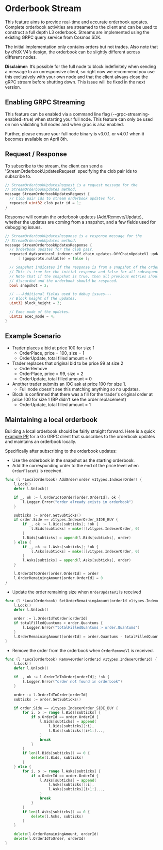 # Orderbook Stream

This feature aims to provide real-time and accurate orderbook updates. Complete orderbook activities are streamed to the client and can be used to construct a full depth L3 orderbook. Streams are implemented using the existing GRPC query service from Cosmos SDK.

The initial implementation only contains orders but not trades. Also note that by dYdX V4’s design, the orderbook can be slightly different across different nodes.

**Disclaimer:** It’s possible for the full node to block indefinitely when sending a message to an unresponsive client, so right now we recommend you use this exclusively with your own node and that the client always close the gRPC stream before shutting down. This issue will be fixed in the next version.

## Enabling GRPC Streaming

This feature can be enabled via a command line flag (--grpc-streaming-enabled=true) when starting your full node. This feature can only be used on non validating full nodes and when grpc is also enabled.

Further, please ensure your full node binary is v3.0.1, or v4.0.1 when it becomes available on April 8th.

## Request / Response

To subscribe to the stream, the client can send a 'StreamOrderbookUpdatesRequest' specifying the clob pair ids to subscribe to.

```go
// StreamOrderbookUpdatesRequest is a request message for the
// StreamOrderbookUpdates method.
message StreamOrderbookUpdatesRequest {
  // Clob pair ids to stream orderbook updates for.
  repeated uint32 clob_pair_id = 1;
}
```

Response will contain the orderbook updates (Add/Remove/Update), whether the updates are coming from a snapshot, and a few fields used for debugging issues.

```go
// StreamOrderbookUpdatesResponse is a response message for the
// StreamOrderbookUpdates method.
message StreamOrderbookUpdatesResponse {
  // Orderbook updates for the clob pair.
  repeated dydxprotocol.indexer.off_chain_updates.OffChainUpdateV1 updates = 1
      [ (gogoproto.nullable) = false ];

  // Snapshot indicates if the response is from a snapshot of the orderbook.
  // This is true for the initial response and false for all subsequent updates.
  // Note that if the snapshot is true, then all previous entries should be
  // discarded and the orderbook should be resynced.
  bool snapshot = 2;

  // ---Additional fields used to debug issues---
  // Block height of the updates.
  uint32 block_height = 3;

  // Exec mode of the updates.
  uint32 exec_mode = 4;
}
```

## Example Scenario

- Trader places a bid at price 100 for size 1
  - OrderPlace, price = 100, size = 1
  - OrderUpdate, total filled amount = 0
- Trader replaces that original bid to be price 99 at size 2
  - OrderRemove
  - OrderPlace, price = 99, size = 2
  - OrderUpdate, total filled amount = 0
- Another trader submits an IOC ask at price 100 for size 1.
  - Full node doesn't see this matching anything so no updates.
- Block is confirmed that there was a fill for the trader's original order at price 100 for size 1 (BP didn't see the order replacement)
  - OrderUpdate, total filled amount = 1

## Maintaining a local orderbook

Building a local orderbook should be fairly straight forward. Here is a quick [example PR](https://github.com/dydxprotocol/v4-chain/pull/1268) for a Go GRPC client that subscribes to the orderbook updates and maintains an orderbook locally.

Specifically after subscribing to the orderbook updates:

- Use the orderbook in the snapshot as the starting orderbook.
- Add the corresponding order to the end of the price level when `OrderPlaceV1` is received.

```go
func (l *LocalOrderbook) AddOrder(order v1types.IndexerOrder) {
	l.Lock()
	defer l.Unlock()

	if _, ok := l.OrderIdToOrder[order.OrderId]; ok {
		l.Logger.Error("order already exists in orderbook")
	}

	subticks := order.GetSubticks()
	if order.Side == v1types.IndexerOrder_SIDE_BUY {
		if _, ok := l.Bids[subticks]; !ok {
			l.Bids[subticks] = make([]v1types.IndexerOrder, 0)
		}
		l.Bids[subticks] = append(l.Bids[subticks], order)
	} else {
		if _, ok := l.Asks[subticks]; !ok {
			l.Asks[subticks] = make([]v1types.IndexerOrder, 0)
		}
		l.Asks[subticks] = append(l.Asks[subticks], order)
	}

	l.OrderIdToOrder[order.OrderId] = order
	l.OrderRemainingAmount[order.OrderId] = 0
}
```

- Update the order remaining size when `OrderUpdateV1` is received

```go
func (l *LocalOrderbook) SetOrderRemainingAmount(orderId v1types.IndexerOrderId, totalFilledQuantums uint64) {
	l.Lock()
	defer l.Unlock()

	order := l.OrderIdToOrder[orderId]
	if totalFilledQuantums > order.Quantums {
		l.Logger.Error("totalFilledQuantums > order.Quantums")
	}
	l.OrderRemainingAmount[orderId] = order.Quantums - totalFilledQuantums
}
```

- Remove the order from the orderbook when `OrderRemoveV1` is received.

```go
func (l *LocalOrderbook) RemoveOrder(orderId v1types.IndexerOrderId) {
	l.Lock()
	defer l.Unlock()

	if _, ok := l.OrderIdToOrder[orderId]; !ok {
		l.Logger.Error("order not found in orderbook")
	}

	order := l.OrderIdToOrder[orderId]
	subticks := order.GetSubticks()

	if order.Side == v1types.IndexerOrder_SIDE_BUY {
		for i, o := range l.Bids[subticks] {
			if o.OrderId == order.OrderId {
				l.Bids[subticks] = append(
					l.Bids[subticks][:i],
					l.Bids[subticks][i+1:]...,
				)
				break
			}
		}
		if len(l.Bids[subticks]) == 0 {
			delete(l.Bids, subticks)
		}
	} else {
		for i, o := range l.Asks[subticks] {
			if o.OrderId == order.OrderId {
				l.Asks[subticks] = append(
					l.Asks[subticks][:i],
					l.Asks[subticks][i+1:]...,
				)
				break
			}
		}
		if len(l.Asks[subticks]) == 0 {
			delete(l.Asks, subticks)
		}
	}

	delete(l.OrderRemainingAmount, orderId)
	delete(l.OrderIdToOrder, orderId)
}
```
